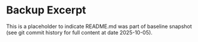 # Backup Excerpt
This is a placeholder to indicate README.md was part of baseline snapshot (see git commit history for full content at date 2025-10-05).
